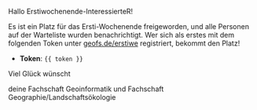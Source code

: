 Hallo Erstiwochenende-InteressierteR!

Es ist ein Platz für das Ersti-Wochenende freigeworden, und alle Personen auf der Warteliste wurden benachrichtigt.
Wer sich als erstes mit dem folgenden Token unter [geofs.de/erstiwe](https://geofs.uni-muenster.de/erstiwe/) registriert, bekommt den Platz!

- **Token**: `{{ token }}`

Viel Glück wünscht

deine Fachschaft Geoinformatik und Fachschaft Geographie/Landschaftsökologie

